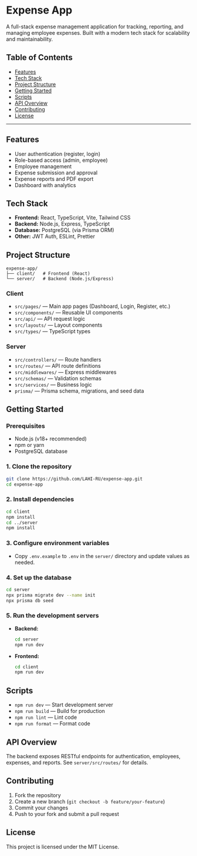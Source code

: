 # Expense App

A full-stack expense management application for tracking, reporting, and managing employee expenses. Built with a modern tech stack for scalability and maintainability.

## Table of Contents
- [Features](#features)
- [Tech Stack](#tech-stack)
- [Project Structure](#project-structure)
- [Getting Started](#getting-started)
- [Scripts](#scripts)
- [API Overview](#api-overview)
- [Contributing](#contributing)
- [License](#license)

---

## Features
- User authentication (register, login)
- Role-based access (admin, employee)
- Employee management
- Expense submission and approval
- Expense reports and PDF export
- Dashboard with analytics

## Tech Stack
- **Frontend:** React, TypeScript, Vite, Tailwind CSS
- **Backend:** Node.js, Express, TypeScript
- **Database:** PostgreSQL (via Prisma ORM)
- **Other:** JWT Auth, ESLint, Prettier

## Project Structure
```
expense-app/
├── client/   # Frontend (React)
└── server/   # Backend (Node.js/Express)
```

### Client
- `src/pages/` — Main app pages (Dashboard, Login, Register, etc.)
- `src/components/` — Reusable UI components
- `src/api/` — API request logic
- `src/layouts/` — Layout components
- `src/types/` — TypeScript types

### Server
- `src/controllers/` — Route handlers
- `src/routes/` — API route definitions
- `src/middlewares/` — Express middlewares
- `src/schemas/` — Validation schemas
- `src/services/` — Business logic
- `prisma/` — Prisma schema, migrations, and seed data

## Getting Started

### Prerequisites
- Node.js (v18+ recommended)
- npm or yarn
- PostgreSQL database

### 1. Clone the repository
```sh
git clone https://github.com/LAHI-RU/expense-app.git
cd expense-app
```

### 2. Install dependencies
```sh
cd client
npm install
cd ../server
npm install
```

### 3. Configure environment variables
- Copy `.env.example` to `.env` in the `server/` directory and update values as needed.

### 4. Set up the database
```sh
cd server
npx prisma migrate dev --name init
npx prisma db seed
```

### 5. Run the development servers
- **Backend:**
  ```sh
  cd server
  npm run dev
  ```
- **Frontend:**
  ```sh
  cd client
  npm run dev
  ```

## Scripts
- `npm run dev` — Start development server
- `npm run build` — Build for production
- `npm run lint` — Lint code
- `npm run format` — Format code

## API Overview
The backend exposes RESTful endpoints for authentication, employees, expenses, and reports. See `server/src/routes/` for details.

## Contributing
1. Fork the repository
2. Create a new branch (`git checkout -b feature/your-feature`)
3. Commit your changes
4. Push to your fork and submit a pull request

## License
This project is licensed under the MIT License.
